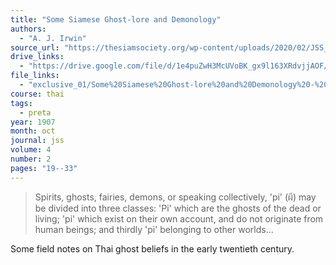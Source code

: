 ```yaml
---
title: "Some Siamese Ghost-lore and Demonology"
authors:
  - "A. J. Irwin"
source_url: "https://thesiamsociety.org/wp-content/uploads/2020/02/JSS_004_2c_Irwin_SomeSiameseGhostLoreAndDemonology.pdf"
drive_links:
  - "https://drive.google.com/file/d/1e4puZwH3McUVoBK_gx9l163XRdvjjAOF/view?usp=drivesdk"
file_links:
  - "exclusive_01/Some%20Siamese%20Ghost-lore%20and%20Demonology%20-%20Irwin.pdf"
course: thai
tags:
  - preta
year: 1907
month: oct
journal: jss
volume: 4
number: 2
pages: "19--33"
---
```


> Spirits, ghosts, fairies, demons, or speaking collectively, 'pi' (ผี) may be divided into three classes:
'Pi' which are the ghosts of the dead or living;
'pi' which exist on their own account, and do not originate from human beings;
and thirdly 'pi' belonging to other worlds...

Some field notes on Thai ghost beliefs in the early twentieth century.
